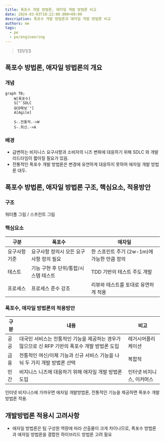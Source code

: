 ```yaml
---
title: 폭포수 개발 방법론, 애자일 개발 방법론 비교
date: 2024-03-03T10:22:00.000+09:00
description: 폭포수 개발 방법론과 애자일 개발 방법론 비교
authors: me
tags:
  - pe
  - pe/engineering
---
```


> 131/1/3

## 폭포수 방법론, 애자일 방법론의 개요

### 개념

```mermaid
graph TB;
    W[폭포수]
    S["`SDLC
    QCD확보`"]
    A[Agile]

    S-.전통적.->W
    S-.최신.->A
```

### 배경

- 급변하는 비지니스 요구사항과 소비자의 니즈 변화에 대응하기 위해 SDLC 와 개발 리드타임이 짧아질 필요가 있음.
- 전통적인 폭포수 개발 방법론은 변경에 유연하게 대응하지 못하여 애자일 개발 방법론 대두.

## 폭포수 방법론, 애자일 방법론 구조, 핵심요소, 적용방안

### 구조

워터폴 그림 / 스프린트 그림

### 핵심요소

| 구분         | 폭포수                                  | 애자일                                      |
| ------------ | --------------------------------------- | ------------------------------------------- |
| 요구사항기준 | 요구사항 정의시 모든 요구사항 정의 필요 | 한 스프린트 주기 (2w-1m)에 가능한 만큼 정의 |
| 테스트       | 기능 구현 후 단위/통합/시스템 테스트    | TDD 기반의 테스트 주도 개발                 |
| 프로세스     | 프로세스 준수 강조                      | 리뷰와 테스트를 토대로 유연하게 적용        |

### 폭포수, 애자일 방법론의 적용방안

| 구분 | 내용                                                                                           | 비고                      |
| ---- | ---------------------------------------------------------------------------------------------- | ------------------------- |
| 공공 | 대국민 서비스는 전통적인 기능을 제공하는 경우가 많으므로 신 RFP 기반의 폭포수 개발 방법론 도입 | 레거시어플리케이션        |
| 금융 | 전통적인 여신/이체 기능과 신규 서비스 기능을 나눠 두 가지 개발 방법론 선택                     | 복합적                    |
| 민간 | 비지니스 니즈에 대응하기 위해 애자일 개발 방법론 도입                                          | 인터넷 비지니스, 이커머스 |

인터넷 비지니스에 가까우면 애자일 개발방법론, 전통적인 기능을 제공하면 폭포수 개발방법론 적용.

## 개발방법론 적용시 고려사항

- 애자일 방법론은 팀 구성원 역량에 따라 산출물이 크게 차이나므로, 폭포수 방법론과 애자일 방법론을 결합한 하이브리드 방법론 고려 필요
